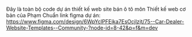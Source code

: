 Đây là toàn bộ code dự án thiết kế web site bán ô tô môn Thiết kế web cơ bản của Phạm Chuẩn link figma dự án:
https://www.figma.com/design/6WpYclPFEika7EsOcjlzjt/75--Car-Dealer-Website-Templates--Community-?node-id=8-42&p=f&m=dev
